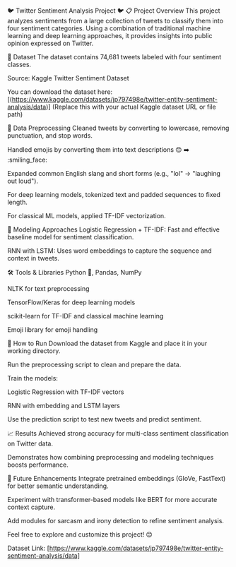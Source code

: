 🐦 Twitter Sentiment Analysis Project 🐦
📋 Project Overview
This project analyzes sentiments from a large collection of tweets to classify them into four sentiment categories. Using a combination of traditional machine learning and deep learning approaches, it provides insights into public opinion expressed on Twitter.

📂 Dataset
The dataset contains 74,681 tweets labeled with four sentiment classes.

Source: Kaggle Twitter Sentiment Dataset

You can download the dataset here: [(https://www.kaggle.com/datasets/jp797498e/twitter-entity-sentiment-analysis/data)]
(Replace this with your actual Kaggle dataset URL or file path)

🧹 Data Preprocessing
Cleaned tweets by converting to lowercase, removing punctuation, and stop words.

Handled emojis by converting them into text descriptions 😊 ➡️ :smiling_face:

Expanded common English slang and short forms (e.g., "lol" → "laughing out loud").

For deep learning models, tokenized text and padded sequences to fixed length.

For classical ML models, applied TF-IDF vectorization.

🤖 Modeling Approaches
Logistic Regression + TF-IDF: Fast and effective baseline model for sentiment classification.

RNN with LSTM: Uses word embeddings to capture the sequence and context in tweets.

🛠️ Tools & Libraries
Python 🐍, Pandas, NumPy

NLTK for text preprocessing

TensorFlow/Keras for deep learning models

scikit-learn for TF-IDF and classical machine learning

Emoji library for emoji handling

🚀 How to Run
Download the dataset from Kaggle and place it in your working directory.

Run the preprocessing script to clean and prepare the data.

Train the models:

Logistic Regression with TF-IDF vectors

RNN with embedding and LSTM layers

Use the prediction script to test new tweets and predict sentiment.

📈 Results
Achieved strong accuracy for multi-class sentiment classification on Twitter data.

Demonstrates how combining preprocessing and modeling techniques boosts performance.

🔮 Future Enhancements
Integrate pretrained embeddings (GloVe, FastText) for better semantic understanding.

Experiment with transformer-based models like BERT for more accurate context capture.

Add modules for sarcasm and irony detection to refine sentiment analysis.

Feel free to explore and customize this project! 😊

Dataset Link:
[https://www.kaggle.com/datasets/jp797498e/twitter-entity-sentiment-analysis/data]





